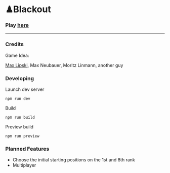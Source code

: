 # ♟Blackout

### Play [here](https://jablazr.github.io/Blackout/)

---

### Credits

Game Idea:

[Max Lipski](https://github.com/Lipskiii), Max Neubauer, Moritz Linmann, another guy

### Developing

Launch dev server

    npm run dev

Build

    npm run build

Preview build

    npm run preview

### Planned Features

- Choose the initial starting positions on the 1st and 8th rank
- Multiplayer

